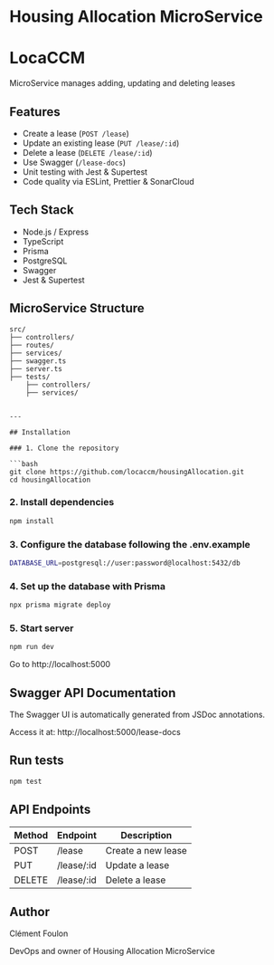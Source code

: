 # Housing Allocation MicroService

# LocaCCM

MicroService manages adding, updating and deleting leases 

## Features

- Create a lease (`POST /lease`)
- Update an existing lease (`PUT /lease/:id`)
- Delete a lease (`DELETE /lease/:id`)
- Use Swagger (`/lease-docs`)
- Unit testing with Jest & Supertest
- Code quality via ESLint, Prettier & SonarCloud

## Tech Stack

- Node.js / Express
- TypeScript
- Prisma
- PostgreSQL
- Swagger
- Jest & Supertest

## MicroService Structure

```plaintext
src/
├── controllers/ 
├── routes/
├── services/ 
├── swagger.ts 
├── server.ts 
├── tests/
    ├── controllers/ 
    ├── services/


---

## Installation

### 1. Clone the repository

```bash
git clone https://github.com/locaccm/housingAllocation.git
cd housingAllocation
```

### 2. Install dependencies

```bash
npm install
```

### 3. Configure the database following the .env.example

```bash
DATABASE_URL=postgresql://user:password@localhost:5432/db
```
    
### 4. Set up the database with Prisma
```bash
npx prisma migrate deploy
```

### 5. Start server
```bash
npm run dev
```
Go to http://localhost:5000

## Swagger API Documentation
The Swagger UI is automatically generated from JSDoc annotations.

Access it at: http://localhost:5000/lease-docs

## Run tests
```bash
npm test
```

## API Endpoints

| Method | Endpoint       | Description                |
|--------|----------------|----------------------------|
| POST   | /lease         | Create a new lease         |
| PUT    | /lease/:id     | Update a lease             |
| DELETE | /lease/:id     | Delete a lease             |


## Author

Clément Foulon 

DevOps and owner of Housing Allocation MicroService